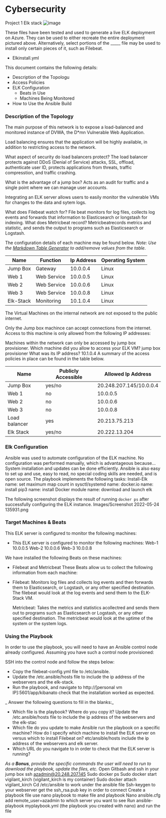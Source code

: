 # Cybersecurity
Project 1 Elk stack
![image](https://user-images.githubusercontent.com/99136446/170107907-872a89bf-6816-4ea9-9e05-c2c9dd9366cd.png)

These files have been tested and used to generate a live ELK deployment on Azure. They can be used to either recreate the entire deployment pictured above. Alternatively, select portions of the _____ file may be used to install only certain pieces of it, such as Filebeat.

  - Elkinstall.yml

This document contains the following details:
- Description of the Topologu
- Access Policies
- ELK Configuration
  - Beats in Use
  - Machines Being Monitored
- How to Use the Ansible Build


### Description of the Topology

The main purpose of this network is to expose a load-balanced and monitored instance of DVWA, the D*mn Vulnerable Web Application.

Load balancing ensures that the application will be highly available, in addition to restricting access to the network. 

What aspect of security do load balancers protect? The load balancer protects against DDoS (Denial of Service) attacks, SSL, offload, authenticate user ID, protects applications from threats, traffic compresstion, and traffic crashing.

What is the advantage of a jump box? Acts as an audit for traffic and a single point where we can manage user accounts. 

Integrating an ELK server allows users to easily monitor the vulnerable VMs for changes to the data and sytem logs. 

What does Filebeat watch for? File beat monitors for log files, collects log events and forwards that information to Elasticsearch or longstash for indexing.
What does Metricbeat record? Metricbeatrecords metrics and statistic, and sends the output to programs such as Elasticsearch or Logstash.

The configuration details of each machine may be found below.
_Note: Use the [Markdown Table Generator](http://www.tablesgenerator.com/markdown_tables) to add/remove values from the table_.

| Name      | Function    | Ip Address | Operating System |
|-----------|-------------|------------|------------------|
| Jump Box  | Gateway     | 10.0.0.4   | Linux            |
| Web 1     | Web Service | 10.0.0.5   | Linux            |
| Web 2     | Web Service | 10.0.0.6   | Linux            |
| Web 3     | Web Service | 10.0.0.8   | Linux            |
| Elk-Stack | Monitoring  | 10.1.0.4   | Linux            |

The Virtual Machines on the internal network are not exposed to the public internet. 

Only the Jump box machince can accept connections from the internet. Access to this machine is only allowed from the following IP addresses:


Machines within the network can only be accessed by jump box provisioner. 
Which machine did you allow to access your ELK VM? jump box provisioner 
What was its IP address? 10.1.0.4
A summary of the access policies in place can be found in the table below.

| Name          | Publicly Accessible | Allowed Ip Address      |
|---------------|---------------------|-------------------------|
| Jump Box      | yes/no              | 20.248.207.145/10.0.0.4 |
| Web 1         | no                  | 10.0.0.5                |
| Web 2         | no                  | 10.0.0.6                |
| Web 3         | no                  | 10.0.0.8                |
| Load balancer | yes                 | 20.213.75.213           |
| Elk Stack     | yes/no              | 20.222.13.204           |
### Elk Configuration

Ansible was used to automate configuration of the ELK machine. No configuration was performed manually, which is advantageous because...
System installation and updates can be done efficiently. Ansible is also easy to set up and use, easy to read, no special coding skills are needed, and is open source.
The playbook implements the following tasks:
Install-Elk
name: set maximum map count in sysctl/systemd
name: docker.io
name: install pip3
name: install Docker module
name: download and launch elk

The following screenshot displays the result of running `docker ps` after successfully configuring the ELK instance.
Images/Screenshot 2022-05-24 135931.png

### Target Machines & Beats
This ELK server is configured to monitor the following machines:
- This ELK server is configured to monitor the following machines:
Web-1 10.0.0.5
Web-2 10.0.0.6
Web-3 10.0.0.8

We have installed the following Beats on these machines:
- Filebeat and Metricbeat
These Beats allow us to collect the following information from each machine:
- Filebeat: Monitors  log files and collects log events and then forwards them to Elasticsearch, or Logstash, or any other specified destination. The filebeat would look at the log events and send them to the ELK-Stack VM.

  Metricbeat: Takes the metrics and statistics acollectred and sends them out to programs such as Elasticsearch or Logstash, or any other specified destination. The metricbeat would look at the uptime of the system or the system logs.

### Using the Playbook
In order to use the playbook, you will need to have an Ansible control node already configured. Assuming you have such a control node provisioned: 

SSH into the control node and follow the steps below:
- Copy the filebeat-config.yml file to /etc/ansible.
- Update the  /etc.ansible/hosts file to include the ip address of the webservers and the elk-stack.
- Run the playbook, and navigate to http://[personal vm IP]:5601/app/kibanato check that the installation worked as expected.


_ Answer the following questions to fill in the blanks:_
- Which file is the playbook? Where do you copy it? Update the /etc.ansible/hosts file to include the ip address of the webservers and the elk-stac
- Which file do you update to make Ansible run the playbook on a specific machine? How do I specify which machine to install the ELK server on versus which to install Filebeat on?
etc/ansible/hosts include the ip address of the webservers and elk server.
- Which URL do you navigate to in order to check that the ELK server is running?

_As a **Bonus**, provide the specific commands the user will need to run to download the playbook, update the files, etc._
Open Gitbash and ssh in your jump box ssh azadmin@20.248.207.145
Sudo docker ps
Sudo docker start vigilant_kirch (vigilant_kirch is my container)
Sudo docker attach vigilant_kirch
Cd /etc/ansible to work under the ansible file
Ssh-keygen to your webserver get the ssh_rsa.pub key in order to connect 
Create a playbook file use nano playbook to make file and playbook
Nano ansible.cfg add remote_user=azadmin to which server you want to see
Run ansible-playbook myplaybook.yml (the playbook you created with nano) and run the file
